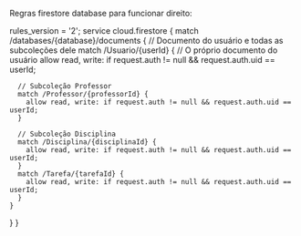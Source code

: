 Regras firestore database para funcionar direito:

rules_version = '2';
service cloud.firestore {
match /databases/{database}/documents {
// Documento do usuário e todas as subcoleções dele
match /Usuario/{userId} {
// O próprio documento do usuário
allow read, write: if request.auth != null && request.auth.uid == userId;

      // Subcoleção Professor
      match /Professor/{professorId} {
        allow read, write: if request.auth != null && request.auth.uid == userId;
      }

      // Subcoleção Disciplina
      match /Disciplina/{disciplinaId} {
        allow read, write: if request.auth != null && request.auth.uid == userId;
      }
      match /Tarefa/{tarefaId} {
        allow read, write: if request.auth != null && request.auth.uid == userId;
      }
    }

}
}
